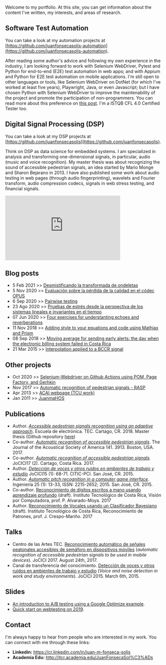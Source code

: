 Welcome to my portfolio. At this site, you can get information about the content I've written, my interests, and areas of research.   

## Software Test Automation
You can take a look at my automation projects at [https://github.com/juanfonsecasolis-automation](https://github.com/juanfonsecasolis-automation).

After reading some author's advice and following my own experience in the industry, I am looking forward to work with Selenium WebDriver, Pytest and Python for end-to-end (E2E) test automation in web apps; and with Appium and Python for E2E test automation on mobile applications. I'm still open to other languages or tools, like Selenium WebDriver on DotNet (for which I've worked at least five years), Playwright, Java, or even Javascript; but I have chosen Python with Selenium WebDriver to improve the maintenability of the project and promote the participation of non-programmers. You can read more about this preference on [this post](https://github.com/juanfonsecasolis-automation/javascript-playwright?tab=readme-ov-file#disclaimer). I'm a ISTQB CFL 4.0 Certified Tester too.

## Digital Signal Processing (DSP)
You can take a look at my DSP projects at [https://github.com/juanfonsecasolis](https://github.com/juanfonsecasolis).

Think on DSP as data science for embedded systems. I am specialized in analysis and transforming one-dimensional signals, in particular, audio (music and voice recognition). My master thesis was about recognizing the sound of accessible pedestrian signals, an idea started by Mario Monge and Sharon Bejarano in 2013. I have also published some work about audio testing in web pages (through audio fingerprinting), wavelets and Fourier transform, audio compression codecs, signals in web stress testing, and financial signals.

<iframe width="369" height="207" src="https://www.youtube.com/embed/L7m8BFLCArM" frameborder="0" allow="accelerometer; autoplay; encrypted-media; gyroscope; picture-in-picture" allowfullscreen></iframe>
<br>

## Blog posts
* 5 Feb 2021 >> [Desmistificando la transformada de ondeletas](blog/JFonseca.wavelets.html)
* 5 Nov 2020 >> [Evaluación sobre la pérdida de la calidad en el códec OPUS](blog/JFonseca.evaluacionPerdidaCalidadAudioOpus.html)
* 6 Sep 2020 >> [Pairwise testing](blog/JFonseca.pairwisetesting.html)
* 23 Ago 2020 >> [Pruebas de estrés desde la perspectiva de los sistemas lineales e invariantes en el tiempo](blog/JFonseca.pruebasRendimiento.html)
* 07 Jun 2020 >> [Four exercises for understanting echoes and reverberations](https://nbviewer.jupyter.org/github/juanfonsecasolis/juanfonsecasolis.github.io/blob/master/blog/echoCancellationProakisManolakis.ipynb)
* 11 Nov 2018 >> [Adding style to your equations and code using Mathjax and Prism](blog/JFonseca.styling.html)
* 08 Sep 2018 >> [Moving average for sending early alerts: the day when the electronic billing system failed in Costa Rica](blog/JFonseca.suavizadoTraficoServidorWeb.html)
* 21 Mar 2015 >> [Interpolation applied to a BCCR signal](blog/JFonseca.interpolacion.html)

## Other projects
* Oct 2020 >> [Selenium-Webdriver on Github Actions using POM, Page Factory, and Gerhkin](https://github.com/juanfonsecasolis/seleniumWebdriverExample)
* Nov 2017 >> [Automatic recognition of pedestrian signals - RASP](https://vinv.ucr.ac.cr/sigpro/web/projects/B6146)
* Apr 2013 >> [ACAI webpage (TCU work)](https://www.acai.cr/sitioweb/)
* Jan 2011 >> [JuanmaHOS](https://juanfonsecasolis.github.io/juanmahos/)

## Publications
* Author. [*Accessible pedestrian signals recognition using an adaptive approach*](https://repositoriotec.tec.ac.cr/handle/2238/11099). Escuela de electrónica. TEC. Cartago, CR. 2018. Master thesis (Github repository [here](https://github.com/juanfonsecasolis/ARAPSUAA))
* Co-author. [*Automatic recognition of accessible pedestrian signals*](https://doi.org/10.1121/2.0000675). The Journal of the Acoustical Society of America 141. 3913. Boston, USA. 2017.
* Co-author. [*Automatic recognition of accessible pedestrian signals*](https://www.academia.edu/39100068/Reconocimiento_automatico_de_se%C3%B1ales_accesibles_de_semaforo_en_dispositivos_m%C3%B3viles). JoCICI17 (2). Cartago, Costa Rica. 2017. 
* Author. [*Detección de voces y otros ruidos en ambientes de trabajo y estudio*](https://www.academia.edu/39038694/Detecci%C3%B3n_de_voces_y_otros_ruidos_en_ambientes_de_trabajo_y_estudio) JoCICI15 (1): 68-71. CITIC-PCI. San José, CR. 2015.
* Author. [*Automatic pitch recognition in a computer game interface*](https://doi.org/10.15517/ri.v25i1.11751). Ingeniería 25 (1): 13-33, ISSN: 2215-2652; 2015. San José, CR. 2015.
* Co-author. [Reconocimiento de dígitos escritos a mano usando aprendizaje profundo](
https://www.academia.edu/40196440/Reconocimiento_de_d%C3%ADgitos_escritos_a_mano_usando_aprendizaje_profundo?source=swp_share) (draft). Instituto Tecnológico de Costa Rica, Visión por Computadora, prof. P. Alvarado-Moya. 2017
* Author. [Reconocimiento de Vocales usando un Clasificador Bayesiano](
https://www.academia.edu/126777405/Reconocimiento_Vocales_AIU_usando_Clasificador_Bayesiano?source=swp_share) (draft). Instituto Tecnológico de Costa Rica, Reconocimiento de Patrones, prof. J. Crespo-Mariño. 2017

## Talks 
* Centro de las Artes TEC. [Reconocimiento automático de señales peatonales accesibles de semáforo en dispositivos móviles](https://youtu.be/POIF7RVtp0c?t=43) (_automatic recognition of accessible pedestrian signals to be used in mobile devices_). JoCICI 2017. August 24th, 2017. 
* Canal de transferencia del conocimiento. [Detección de voces y otros ruidos en ambientes de trabajo y estudio](https://youtu.be/6o-dmx2vQSA) (_Voice and noise detection in work and study environments_). JoCICI 2015. March 6th, 2015.

## Slides
* [An introduction to A/B testing using a Google Optimize example](https://juanfonsecasolis.github.io/slides/jFonseca_abTesting_2019.pdf). 
* [Quick start on webtesting on 2019](slides/jfonseca_quickstartTesting2019_2.pdf). 

## Contact
I'm always happy to hear from people who are interested in my work. You can connect with me through these links:
<ul>
<li><b>Linkedin:</b> <a href='https://cr.linkedin.com/in/juan-m-fonseca-solis'>https://cr.linkedin.com/in/juan-m-fonseca-solis</a></li>
<li><b>Academia Edu:</b> <a href='http://itcr.academia.edu/JuanFonsecaSol%C3%ADs'>http://itcr.academia.edu/JuanFonsecaSol%C3%ADs</a></li>
</ul>
